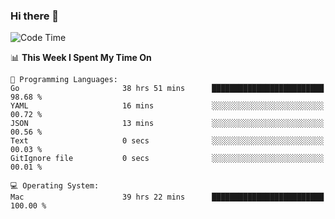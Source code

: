 ### Hi there 👋

<!--
**CrazyCollin/crazycollin** is a ✨ _special_ ✨ repository because its `README.md` (this file) appears on your GitHub profile.

Here are some ideas to get you started:

- 🔭 I’m currently working on ...
- 🌱 I’m currently learning ...
- 👯 I’m looking to collaborate on ...
- 🤔 I’m looking for help with ...
- 💬 Ask me about ...
- 📫 How to reach me: ...
- 😄 Pronouns: ...
- ⚡ Fun fact: ...
-->

<!--START_SECTION:waka-->
![Code Time](http://img.shields.io/badge/Code%20Time-4%2C364%20hrs%201%20min-blue)

📊 **This Week I Spent My Time On** 

```text
💬 Programming Languages: 
Go                       38 hrs 51 mins      █████████████████████████   98.68 % 
YAML                     16 mins             ░░░░░░░░░░░░░░░░░░░░░░░░░   00.72 % 
JSON                     13 mins             ░░░░░░░░░░░░░░░░░░░░░░░░░   00.56 % 
Text                     0 secs              ░░░░░░░░░░░░░░░░░░░░░░░░░   00.03 % 
GitIgnore file           0 secs              ░░░░░░░░░░░░░░░░░░░░░░░░░   00.01 % 

💻 Operating System: 
Mac                      39 hrs 22 mins      █████████████████████████   100.00 % 
```


<!--END_SECTION:waka-->
